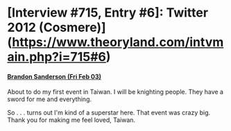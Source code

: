 # [Interview #715, Entry #6]: Twitter 2012 (Cosmere)](https://www.theoryland.com/intvmain.php?i=715#6)

#### [Brandon Sanderson (Fri Feb 03)](http://twitter.com/BrandSanderson/status/165315207185444864)

About to do my first event in Taiwan. I will be knighting people. They have a sword for me and everything.

So . . . turns out I'm kind of a superstar here. That event was crazy big. Thank you for making me feel loved, Taiwan.

